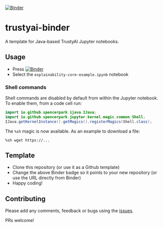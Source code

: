 [![Binder](https://mybinder.org/badge_logo.svg)](https://mybinder.org/v2/gh/ruivieira/trustyai-binder/HEAD)

# trustyai-binder

A template for Java-based TrustyAI Jupyter notebooks.

## Usage

- Press [![Binder](https://mybinder.org/badge_logo.svg)](https://mybinder.org/v2/gh/ruivieira/trustyai-binder/HEAD)
- Select the `explainability-core-example.ipynb` notebook

### Shell commands

Shell commands are disabled by default from within the Jupyter notebook. To enable them, from a code cell run:

```java
import io.github.spencerpark.ijava.IJava;
import io.github.spencerpark.jupyter.kernel.magic.common.Shell;
IJava.getKernelInstance().getMagics().registerMagics(Shell.class);
```

The `%sh` magic is now available. As an example to download a file:

```
%sh wget https://...
```

## Template

- Clone this repository (or use it as a Github template)
- Change the above Binder badge so it points to your new repository (or use the URL directly from Binder)
- Happy coding!

## Contributing

Please add any comments, feedback or bugs using the [issues](https://github.com/ruivieira/trustyai-binder/issues).

PRs welcome!
